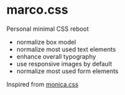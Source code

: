 # marco.css
Personal minimal CSS reboot

- normalize box model
- normalize most used text elements
- enhance overall typography
- use responsive images by default
- normalize most used form elements

Inspired from [monica.css](https://meowni.ca/posts/monica-dot-css/) 

